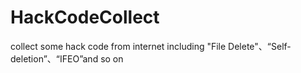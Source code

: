 # HackCodeCollect
collect some hack code from internet including "File Delete"、“Self-deletion”、“IFEO”and so on
